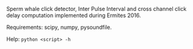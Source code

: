 Sperm whale click detector, Inter Pulse Interval and cross channel click delay computation implemented during Ermites 2016.

Requirements: scipy, numpy, pysoundfile.

Help: `python <script> -h`
